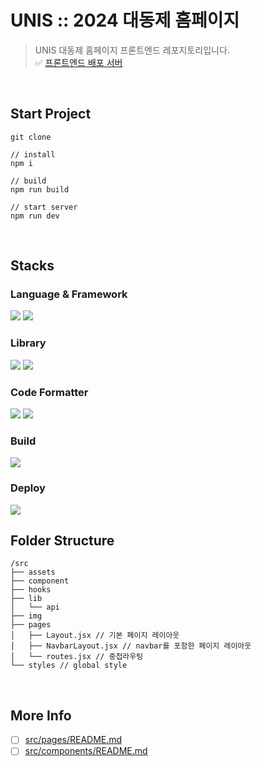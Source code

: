 # UNIS :: 2024 대동제 홈페이지

> UNIS 대동제 홈페이지 프론트엔드 레포지토리입니다. <br />
> ✅ [프론트엔드 배포 서버](https://earlyus-front.vercel.app/, 'UNIS :: 2024 대동제 홈페이지')<br />

<br>

## Start Project

```
git clone

// install
npm i

// build
npm run build

// start server
npm run dev
```

<br>

## Stacks

### Language & Framework

<img src="https://img.shields.io/badge/javascript-F7DF1E?style=for-the-badge&logo=javascript&logoColor=black"> <img src="https://img.shields.io/badge/React-61DAFB?style=for-the-badge&logo=React&logoColor=black">

### Library

<img src="https://img.shields.io/badge/ReactRouter-CA4245?style=for-the-badge&logo=ReactRouter&logoColor=white"> <img src="https://img.shields.io/badge/StyledComponents-DB7093?style=for-the-badge&logo=StyledComponents&logoColor=white">

### Code Formatter

<img src="https://img.shields.io/badge/Prettier-F7B93E?style=for-the-badge&logo=Prettier&logoColor=black"> <img src="https://img.shields.io/badge/Eslint-4B32C3?style=for-the-badge&logo=Eslint&logoColor=white">

### Build

<img src="https://img.shields.io/badge/Vite-646CFF?style=for-the-badge&logo=Vite&logoColor=white">

### Deploy

<img src="https://img.shields.io/badge/Vercel-000000?style=for-the-badge&logo=Vercel&logoColor=white">

<br>

## Folder Structure

```
/src
├── assets
├── component
├── hooks
├── lib
│   └── api
├── img
├── pages
│   ├── Layout.jsx // 기본 페이지 레이아웃
│   ├── NavbarLayout.jsx // navbar를 포함한 페이지 레이아웃
│   └── routes.jsx // 중첩라우팅
└── styles // global style
```

<br>

## More Info

- [ ] [src/pages/README.md]()
- [ ] [src/components/README.md]()
